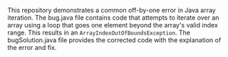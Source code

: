This repository demonstrates a common off-by-one error in Java array iteration. The bug.java file contains code that attempts to iterate over an array using a loop that goes one element beyond the array's valid index range.  This results in an `ArrayIndexOutOfBoundsException`. The bugSolution.java file provides the corrected code with the explanation of the error and fix.